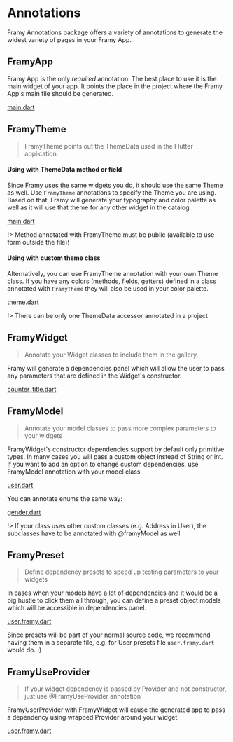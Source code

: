 # Annotations

Framy Annotations package offers a variety of annotations to generate the widest variety of pages in your Framy App.

## FramyApp

Framy App is the only _required_ annotation. The best place to use it is the main widget of your app. It points the place in the project where the Framy App's main file should be generated.

[main.dart](_snippets/annotations/framy_app_demo.dart.md ':include')

## FramyTheme

> FramyTheme points out the ThemeData used in the Flutter application.

#### Using with ThemeData method or field

Since Framy uses the same widgets you do, it should use the same Theme as well. Use `FramyTheme` annotations to specify the Theme you are using. Based on that, Framy will generate your typography and color palette as well as it will use that theme for any other widget in the catalog.

[main.dart](_snippets/annotations/framy_theme_demo.dart.md ':include')

!> Method annotated with FramyTheme must be public (available to use form outside the file)!

#### Using with custom theme class

Alternatively, you can use FramyTheme annotation with your own Theme class. If you have any colors (methods, fields, getters) defined in a class annotated with `FramyTheme` they will also be used in your color palette.

[theme.dart](_snippets/annotations/framy_theme_custom_demo.dart.md ':include')

!> There can be only one ThemeData accessor annotated in a project

## FramyWidget

> Annotate your Widget classes to include them in the gallery.

Framy will generate a dependencies panel which will allow the user to pass any parameters that are defined in the Widget's constructor.

[counter_title.dart](_snippets/annotations/framy_widget.dart.md ':include')

## FramyModel

> Annotate your model classes to pass more complex parameters to your widgets

FramyWidget's constructor dependencies support by default only primitive types. In many cases you will pass a custom object instead of String or int. If you want to add an option to change custom dependencies, use FramyModel annotation with your model class.

[user.dart](_snippets/annotations/framy_model.dart.md ':include')

You can annotate enums the same way:

[gender.dart](_snippets/annotations/framy_model_enum.dart.md ':include')

!> If your class uses other custom classes (e.g. Address in User), the subclasses have to be annotated with @framyModel as well

## FramyPreset

> Define dependency presets to speed up testing parameters to your widgets

In cases when your models have a lot of dependencies and it would be a big hustle to click them all through, you can define a preset object models which will be accessible in dependencies panel.

[user.framy.dart](_snippets/annotations/framy_preset.dart.md ':include')

Since presets will be part of your normal source code, we recommend having them in a separate file, e.g. for User presets file `user.framy.dart` would do. :)

## FramyUseProvider

> If your widget dependency is passed by Provider and not constructor, just use @FramyUseProvider annotation

FramyUserProvider with FramyWidget will cause the generated app to pass a dependency using wrapped Provider around your widget. 

[user.framy.dart](_snippets/annotations/framy_use_provider.dart.md ':include')

